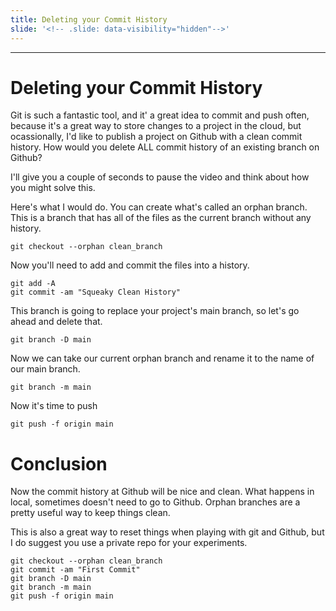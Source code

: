 ```yaml
---
title: Deleting your Commit History
slide: '<!-- .slide: data-visibility="hidden"-->'
---
```


<!-- .slide: data-state="layout-title" class="bg-dark"-->

---

# Deleting your Commit History

Git is such a fantastic tool, and it' a great idea to commit and push often, because it's a great way to store changes to a project in the cloud, but ocassionally, I'd like to publish a project on Github with a clean commit history. How would you delete ALL commit history of an existing branch on Github?

I'll give you a couple of seconds to pause the video and think about how you might solve this.

Here's what I would do. You can create what's called an orphan branch. This is a branch that has all of the files as the current branch without any history.

```
git checkout --orphan clean_branch
```

Now you'll need to add and commit the files into a history.

```
git add -A
git commit -am "Squeaky Clean History"
```

This branch is going to replace your project's main branch, so let's go ahead and delete that.

```
git branch -D main
```

Now we can take our current orphan branch and rename it to the name of our main branch.

```
git branch -m main
```

Now it's time to push

```
git push -f origin main
```

# Conclusion

Now the commit history at Github will be nice and clean. What happens in local, sometimes doesn't need to go to Github. Orphan branches are a pretty useful way to keep things clean.

This is also a great way to reset things when playing with git and Github, but I do suggest you use a private repo for your experiments.

```
git checkout --orphan clean_branch
git commit -am "First Commit"
git branch -D main
git branch -m main
git push -f origin main
```

